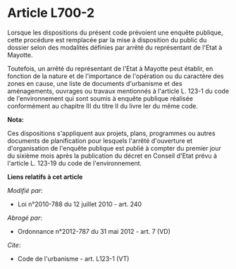 # Article L700-2

Lorsque les dispositions du présent code prévoient une enquête publique, cette procédure est remplacée par la mise à
disposition du public du dossier selon des modalités définies par arrêté du représentant de l'Etat à Mayotte. 

Toutefois, un arrêté du représentant de l'Etat à Mayotte peut établir, en fonction de la nature et de l'importance de
l'opération ou du caractère des zones en cause, une liste de documents d'urbanisme et des aménagements, ouvrages ou travaux
mentionnés à l'article L. 123-1 du code de l'environnement qui sont soumis à enquête publique réalisée conformément au
chapitre III du titre II du livre Ier du même code.

**Nota:**

Ces dispositions s'appliquent aux projets, plans, programmes ou autres documents de planification pour lesquels l'arrêté
d'ouverture et d'organisation de l'enquête publique est publié à compter du premier jour du sixième mois après la publication
du décret en Conseil d'Etat prévu à l'article L. 123-19 du code de l'environnement.

**Liens relatifs à cet article**

_Modifié par_:

  - Loi n°2010-788 du 12 juillet 2010 - art. 240

_Abrogé par_:

  - Ordonnance n°2012-787 du 31 mai 2012 - art. 7 (VD)

_Cite_:

  - Code de l'urbanisme - art. L123-1 (VT)
